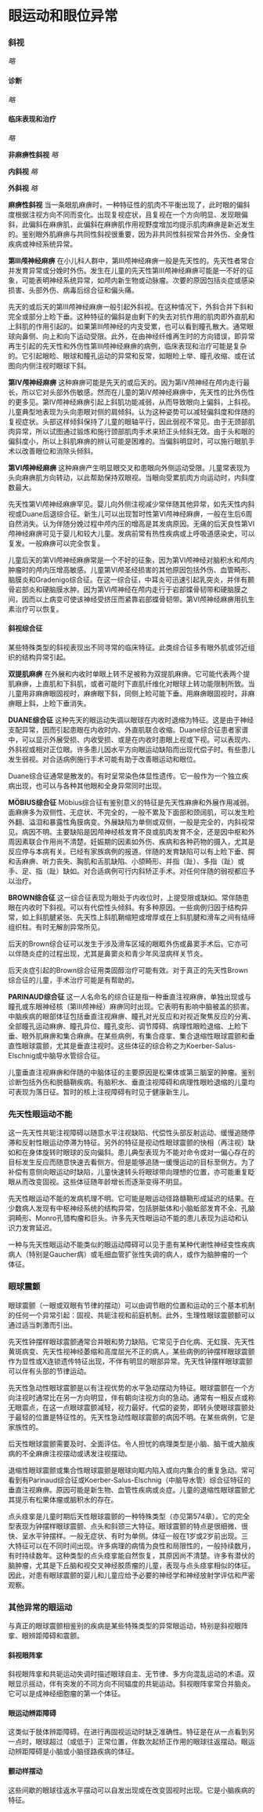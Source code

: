# 眼运动和眼位异常

### 斜视

*略*

#### 诊断

*略*

#### 临床表现和治疗

*略*

**非麻痹性斜视** *略*

**内斜视** *略*

**外斜视** *略*

**麻痹性斜视** 当一条眼肌麻痹时，一种特征性的肌肉不平衡出现了，此时眼的偏斜度根据注视方向不同而变化。出现复视症状，且复视在一个方向明显、发现眼偏斜，此偏斜在麻痹肌，此偏斜在麻痹肌作用视野度增加均提示肌肉麻痹是新近发生的。鉴别眼外肌麻痹与共同性斜视很重要，因为非共同性斜视常合并外伤、全身性疾病或神经系统异常。

**第Ⅲ颅神经麻痹** 在小儿科人群中，第Ⅲ颅神经麻痹一般是先天性的。先天性者常合并发育异常或分娩时外伤。发生在儿童的先天性第Ⅲ颅神经麻痹可能是一不好的征象，可能表明神经系统异常，如颅内新生物或动脉瘤。次要的原因包括炎症或感染损害、头部外伤、病毒后综合征和偏头痛。

先天的或后天的第Ⅲ颅神经麻痹一般引起外斜视。在这种情况下，外斜合并下斜和完全或部分上睑下垂。这种特征的偏斜是由剩下的失去对抗作用的肌肉即外直肌和上斜肌的作用引起的。如果第Ⅲ颅神经的内支受累，也可以看到瞳孔散大。通常眼球向鼻侧、向上和向下运动受限。此外，在由神经纤维再生时的方向错误，即异常再生引起的先天性和外伤性第Ⅲ颅神经麻痹的病例，临床表现和治疗可能是复杂的。它引起眼睑、眼球和瞳孔运动的异常和反常，如眼睑上举、瞳孔收缩、或在试图向内侧注视时眼球下斜。

**第Ⅳ颅神经麻痹** 这种麻痹可能是先天的或后天的。因为第Ⅳ颅神经在颅内走行最长，所以它对头部外伤敏感。然而在儿童的第Ⅳ颅神经麻痹中，先天性的比外伤性的更多见。第Ⅳ颅神经麻痹引起上斜肌功能减弱，从而导致眼向上偏斜，上斜视。儿童典型地表现为头向患眼对侧的肩倾斜。认为这种姿势可以减轻偏斜度和伴随的复视症状。头部这样倾斜保持了儿童的眼轴平行，因此弱视不常见。由于无颈部肌肉异常，所以试图通过锻炼和施行颈部肌肉手术来矫正头倾斜无效。由于头和眼的偏斜度小，所以上斜肌麻痹的辨认可能是困难的。当偏斜明显时，可以施行眼肌手术以改善眼位和消除头倾斜。

**第Ⅵ颅神经麻痹** 这种麻痹产生明显眼交叉和患眼向外侧运动受限。儿童常表现为头向麻痹肌方向转动，以此帮助保持双眼视。当眼向受累肌肉方向运动时，内斜度数最大。

先天性第Ⅵ颅神经麻痹罕见。婴儿向外侧注视减少常伴随其他异常，如先天性内斜视或Duane后退综合征。新生儿可以出现暂时性第Ⅵ颅神经麻痹，一般在生后6周自然消失。认为伴随分娩过程中颅内压的增高是其发病原因。无痛的后天良性第Ⅵ颅神经麻痹可见于婴儿和较大儿童。发病前常有热性疾病或上呼吸道感染史，可以复发。一般麻痹可以完全恢复。

儿童后天的第Ⅵ颅神经麻痹常是一个不好的征象，因为第Ⅵ颅神经对脑积水和颅内肿瘤时的颅内压增高敏感。儿童第Ⅵ颅圣经损害的其他原因包括外伤、血管畸形、脑膜炎和Gradenigo综合征。在这一综合征，中耳炎可迅速引起乳突炎，并伴有颞骨岩部炎和硬脑膜水肿。因为第Ⅵ颅神经在颅内走行于岩部蝶骨韧带和硬脑膜之间，因而以上病变可使该神经受挤压而紧靠岩部蝶骨韧带。第Ⅵ颅神经麻痹用抗生素治疗可以恢复。

#### 斜视综合征

某些特殊类型的斜视表现出不同寻常的临床特征。此类综合征多有眼外肌或邻近组织的结构异常引起。

**双提肌麻痹** 在外展和内收时单眼上转不足被称为双提肌麻痹。它可能代表两个提肌麻痹，上直肌和下斜肌，或者可能时下直肌纤维化对眼球上转功能限制所致。当儿童用非麻痹眼固视时，麻痹眼下斜，同侧上睑可能下垂。用麻痹眼固视时，非麻痹眼上斜，上睑下垂消失。

**DUANE综合征** 这种先天的眼运动失调以眼球在内收时退缩为特征。这是由于神经支配异常，因而引起患眼在内收时内、外直肌联合收缩。Duane综合征患者家谱中，可以显示外展受损、内收受损、或是在内收时患眼上视或下视。可以表现内、外斜视或相对正位眼。许多患儿因水平方向眼运动缺陷而出现代偿子时。有些患儿发生弱视。对合适病例施行手术可能有助于改善眼运动和眼位。

Duane综合征通常是散发的。有时呈常染色体显性遗传。它一般作为一个独立疾病出现，也可以与各种其他眼和全身异常同时出现。

**MÖBIUS综合征** Möbius综合征有鉴别意义的特征是先天性麻痹和外展作用减弱。面麻痹多为双侧性、无症状、不完全的，一般不累及下面部和颈阔肌，可以发生睑外翻、溢泪和暴露性角膜病变。外展缺陷为单侧或双侧，一般是完全的，内斜视常见。病因不明。主要缺陷是因颅神经核发育不良或肌肉发育不全，还是因中枢和外周因素联合作用尚不清楚。妊娠期的因素如外伤、疾病和各种药物的摄入，尤其是反应停与本病有关。已经有家族病例的报道。伴随的发育缺陷可以有上睑下垂、腭和舌麻痹、听力丧失、胸肌和舌肌缺陷、小颌畸形、并指（趾）、多指（趾）或手、足、指（趾）缺如。对合适病例可行内斜矫正手术。对任何伴随的弱视都应予以治疗。

**BROWN综合征** 这一综合征表现为眼处于内收位时，上提受限或缺如。常伴随患眼在内收时下斜视。可以有代偿性头倾斜。有多种原因。一些病例归因于结构异常，如上斜肌腱紧张、先天性上斜肌鞘缩短或增厚或在上斜肌腱和滑车之间有结缔组织柱。有时无解剖异常所见。

后天的Brown综合征可以发生于涉及滑车区域的眼眶外伤或鼻窦手术后。它亦可以伴随炎症的过程出现，尤其是鼻窦炎和青少年风湿病样关节炎。

后天炎症引起的Brown综合征用类固醇治疗可能有效。对于真正的先天性Brown综合征的儿童，手术治疗可能是有帮助的。

**PARINAUD综合征** 这一人名命名的综合征是指一种垂直注视麻痹，单独出现或与瞳孔或东眼神经核（第Ⅲ颅神经）麻痹同时出现。它表明有影响中脑被盖的损害。中脑疾病的眼部体征包括垂直注视麻痹、瞳孔对光反应和对视近聚焦反应的分离、全部瞳孔运动麻痹、瞳孔异位、瞳孔变形、调节障碍、病理性眼睑退缩、上睑下垂、眼外肌麻痹和集合麻痹。在某些病例，有集合痉挛、集合退缩性眼球震颤和垂直性眼球震颤，尤其是垂直注视时。这些体征的综合称之为Koerber-Salus-Elschnig或中脑导水管综合征。

儿童垂直注视麻痹和伴随的中脑体征的主要原因是松果体或第三脑室的肿瘤。鉴别诊断包括外伤和脱髓鞘疾病。有脑积水、垂直注视障碍和病理性眼睑退缩的儿童均可表现为落日征。暂时的核上注视障碍有时见于健康新生儿。

### 先天性眼运动不能

这一先天性共轭注视障碍以随意水平注视缺陷、代偿性头部反射运动、缓慢追随停滞和反射性眼运动停滞为特征。另外的特征是视动性眼球震颤的快相（再注视）缺如和在身体旋转时眼球的反向偏斜。患儿典型表现为不能对命令或对一偏心存在的目标发生反应而随意快速去看侧方。但是能够追随一缓慢运动的目标至侧方。为了补偿有意侧向眼运动时缺陷，儿童快速转头将眼球带向理想的位置，亦可能重复眨眼从而改变固视。这些体征随年龄增长而逐渐变得不明显。

先天性眼运动不能的发病机理不明。它可能是眼运动径路髓鞘形成延迟的结果。在少数病人发现有中枢神经系统的结构异常，包括胼胝体和小脑蚯部发育不全、孔脑洞畸形、Monro孔错构瘤和巨头。许多先天性眼运动不能的患儿表现为运动和认识力发育延迟。

一种与先天性眼运动不能类似的眼运动障碍可以见于患有某种代谢性神经变性疾病病人（特别是Gaucher病）或毛细血管扩张性失调的病人，或作为脑肿瘤的一个体征。

### 眼球震颤

眼球震颤（一眼或双眼有节律的摆动）可以由调节眼的位置和运动的三个基本机制的任何一个异常引起：固视、共轭注视和前庭机制。此外，生理性眼球震颤额可以通过适当刺激而引出。

先天性钟摆样眼球震颤通常合并眼和势力缺陷。它常见于白化病、无虹膜、先天性黄斑病变、先天性视神经萎缩和高度屈光不正的病人。某些病例的钟摆样眼球震颤作为显性或X连锁遗传特征出现，不伴有明显的眼部异常。先天性钟摆样眼球震颤可以伴有头部的节律运动。

先天性急动性眼球震颤是以有注视优势的水平急动摆动为特征。眼球震颤在一个方向注视时通常比在另一方向明显，伴有朝向注视方向的急动。通常有一相反点或称无眼震点，在这一点眼球震颤减轻，视力最好。代偿的姿势，即转头使眼球震颤处于最轻的位置是特征性的。先天性急动性眼球震颤的病因不明。在某些病例，它是家族性的。

后天性眼球震颤需要及时、全面评估。令人担忧的病理类型是小脑、脑干或大脑疾病的不全麻痹注视摆动或诱发注视摆动。

退缩性眼球震颤或集合性眼球震颤是眼球向眶内陷入或向内集合的重复急动。常可看到有Parinaud综合征或Koerber-Salus-Elschnig（中脑导水管）综合征特征的垂直注视麻痹。原因可能是新生物、血管性疾病或炎症。儿童的退缩性眼球震颤尤其提示有松果体瘤或脑积水的存在。

点头痉挛是儿童时期后天性眼球震颤的一种特殊类型（亦见第574章）。它的完全型表现为钟摆样眼球震颤、点头和斜颈三大特征。眼球震颤的特点是很细微、很快、呈水平钟摆样。一般无症状、有时为单侧。体征一般在1岁或2岁前出现。三大特征可以在不同时间出现。许多病理的病情为良性和局限性的，一般持续数月，有时持续数年。这种类型的点头痉挛能自然恢复，其原因尚不清楚。许多有潜伏的脑肿瘤，尤其是下丘脑和视交叉神经胶质瘤的儿童，表现与点头痉挛相似的体征。因此，对患有眼球震颤的婴儿和儿童应给予必要的神经学和神经放射学评估和严密观察。

### 其他异常的眼运动

与真正的眼球震颤相鉴别的疾病是某些特殊类型的异常眼运动，特别是斜视眼阵挛、眼辨距障碍和震颤。

#### 斜视眼阵挛

斜视眼阵挛和共轭运动失调时描述眼球自主、无节律、多方向混乱运动的术语。双眼显示摇动，伴有突发的不同方向不同辐度的共轭运动。斜视眼阵挛常合并脑炎。它可以是成神经细胞瘤的第一个体征。

#### 眼运动辨距障碍

这类似于肢体辨距障碍。在进行再固视运动时缺乏准确性。特征是在从一点看到另一点时，眼球超过（或低于）正常位置，伴数次起矫正作用的眼球往返摆动。眼运动辨距障碍是小脑或小脑径路疾病的体征。

#### 颤动样摆动

这些间歇的眼球往返水平摆动可以自发出现或在改变固视时出现。它是小脑疾病的特征。
